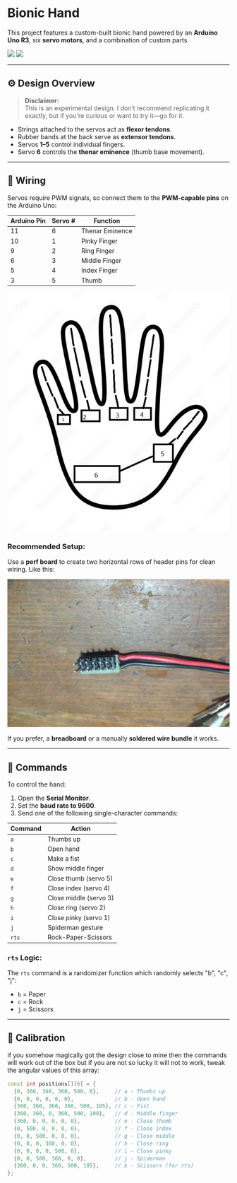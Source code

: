 # Bionic Hand

This project features a custom-built bionic hand powered by an **Arduino Uno R3**, six **servo motors**, and a combination of custom parts

<p float="left">
  <img src="images/handtop.jpg" width="45%" />
  <img src="images/handbottom.jpg" width="45%" />
</p>

---

## ⚙️ Design Overview

> **Disclaimer:**  
> This is an experimental design. I don’t recommend replicating it exactly, but if you're curious or want to try it—go for it.

- Strings attached to the servos act as **flexor tendons**.
- Rubber bands at the back serve as **extensor tendons**.
- Servos **1–5** control individual fingers.
- Servo **6** controls the **thenar eminence** (thumb base movement).

---

## 🔌 Wiring

Servos require PWM signals, so connect them to the **PWM-capable pins** on the Arduino Uno:


| Arduino Pin | Servo # | Function         |
|-------------|---------|------------------|
| 11          | 6       | Thenar Eminence  |
| 10          | 1       | Pinky Finger     |
| 9           | 2       | Ring Finger      |
| 6           | 3       | Middle Finger    |
| 5           | 4       | Index Finger     |
| 3           | 5       | Thumb            |


![Skeleton](images/skeleton.jpg)

### Recommended Setup:
Use a **perf board** to create two horizontal rows of header pins for clean wiring. Like this:

![wire bundle thingy](images/idkwhattoname.jpg)


If you prefer, a **breadboard** or a manually **soldered wire bundle** it works.

---

## 🧠 Commands

To control the hand:

1. Open the **Serial Monitor**.
2. Set the **baud rate to 9600**.
3. Send one of the following single-character commands:

| Command | Action                |
|---------|------------------------|
| `a`     | Thumbs up              |
| `b`     | Open hand              |
| `c`     | Make a fist            |
| `d`     | Show middle finger     |
| `e`     | Close thumb (servo 5)  |
| `f`     | Close index (servo 4)  |
| `g`     | Close middle (servo 3) |
| `h`     | Close ring (servo 2)   |
| `i`     | Close pinky (servo 1)  |
| `j`     | Spiderman gesture      |
| `rts`   | Rock-Paper-Scissors    |

### `rts` Logic:

The `rts` command is a randomizer function which randomly selects "b", "c", "j":
- `b` = Paper  
- `c` = Rock  
- `j` = Scissors  

---

## 🔧 Calibration

if you somehow magically got the design close to mine then the commands will work out of the box but if you are not so lucky it will not to  work, tweak the angular values of this array:

```cpp
const int positions[][6] = {
  {0, 360, 360, 360, 500, 0},     // a - Thumbs up
  {0, 0, 0, 0, 0, 0},             // b - Open hand
  {360, 360, 360, 360, 500, 105}, // c - Fist
  {360, 360, 0, 360, 500, 100},   // d - Middle finger
  {360, 0, 0, 0, 0, 0},           // e - Close thumb
  {0, 500, 0, 0, 0, 0},           // f - Close index
  {0, 0, 500, 0, 0, 0},           // g - Close middle
  {0, 0, 0, 360, 0, 0},           // h - Close ring
  {0, 0, 0, 0, 500, 0},           // i - Close pinky
  {0, 0, 500, 360, 0, 0},         // j - Spiderman
  {360, 0, 0, 360, 500, 105},     // k - Scissors (for rts)
};
```
